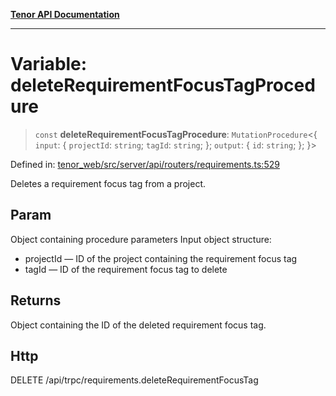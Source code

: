 [**Tenor API Documentation**](../../README.md)

***

# Variable: deleteRequirementFocusTagProcedure

> `const` **deleteRequirementFocusTagProcedure**: `MutationProcedure`\<\{ `input`: \{ `projectId`: `string`; `tagId`: `string`; \}; `output`: \{ `id`: `string`; \}; \}\>

Defined in: [tenor\_web/src/server/api/routers/requirements.ts:529](https://github.com/Apantli/Tenor/blob/551fcec623199ab0ac9668d926e7d67c9012d18e/tenor_web/src/server/api/routers/requirements.ts#L529)

Deletes a requirement focus tag from a project.

## Param

Object containing procedure parameters
Input object structure:
- projectId — ID of the project containing the requirement focus tag
- tagId — ID of the requirement focus tag to delete

## Returns

Object containing the ID of the deleted requirement focus tag.

## Http

DELETE /api/trpc/requirements.deleteRequirementFocusTag
